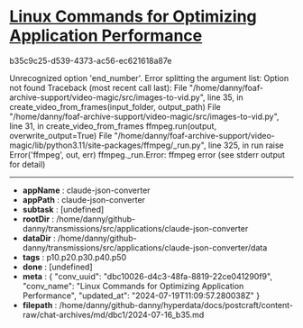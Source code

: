 # [Linux Commands for Optimizing Application Performance](https://claude.ai/chat/dbc10026-d4c3-48fa-8819-22ce041290f9)

b35c9c25-d539-4373-ac56-ec621618a87e

Unrecognized option 'end_number'.
Error splitting the argument list: Option not found
Traceback (most recent call last):
  File "/home/danny/foaf-archive-support/video-magic/src/images-to-vid.py", line 35, in <module>
    create_video_from_frames(input_folder, output_path)
  File "/home/danny/foaf-archive-support/video-magic/src/images-to-vid.py", line 31, in create_video_from_frames
    ffmpeg.run(output, overwrite_output=True)
  File "/home/danny/foaf-archive-support/video-magic/lib/python3.11/site-packages/ffmpeg/_run.py", line 325, in run
    raise Error('ffmpeg', out, err)
ffmpeg._run.Error: ffmpeg error (see stderr output for detail)

---

* **appName** : claude-json-converter
* **appPath** : claude-json-converter
* **subtask** : [undefined]
* **rootDir** : /home/danny/github-danny/transmissions/src/applications/claude-json-converter
* **dataDir** : /home/danny/github-danny/transmissions/src/applications/claude-json-converter/data
* **tags** : p10.p20.p30.p40.p50
* **done** : [undefined]
* **meta** : {
  "conv_uuid": "dbc10026-d4c3-48fa-8819-22ce041290f9",
  "conv_name": "Linux Commands for Optimizing Application Performance",
  "updated_at": "2024-07-19T11:09:57.280038Z"
}
* **filepath** : /home/danny/github-danny/hyperdata/docs/postcraft/content-raw/chat-archives/md/dbc1/2024-07-16_b35.md